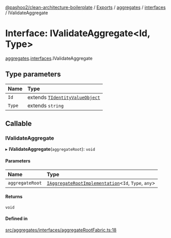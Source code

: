 [@pashoo2/clean-architecture-boilerplate](../README.md) / [Exports](../modules.md) / [aggregates](../modules/aggregates.md) / [interfaces](../modules/aggregates.interfaces.md) / IValidateAggregate

# Interface: IValidateAggregate<Id, Type\>

[aggregates](../modules/aggregates.md).[interfaces](../modules/aggregates.interfaces.md).IValidateAggregate

## Type parameters

| Name | Type |
| :------ | :------ |
| `Id` | extends [`TIdentityValueObject`](../modules/valueobject.interfaces.md#tidentityvalueobject) |
| `Type` | extends `string` |

## Callable

### IValidateAggregate

▸ **IValidateAggregate**(`aggregateRoot`): `void`

#### Parameters

| Name | Type |
| :------ | :------ |
| `aggregateRoot` | [`IAggregateRootImplementation`](aggregates.interfaces.iaggregaterootimplementation.md)<`Id`, `Type`, `any`\> |

#### Returns

`void`

#### Defined in

[src/aggregates/interfaces/aggregateRootFabric.ts:18](https://github.com/pashoo2/clean-architecture-boilerplate/blob/5d0a725/src/aggregates/interfaces/aggregateRootFabric.ts#L18)
